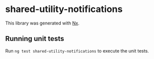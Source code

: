 # shared-utility-notifications

This library was generated with [Nx](https://nx.dev).

## Running unit tests

Run `ng test shared-utility-notifications` to execute the unit tests.
